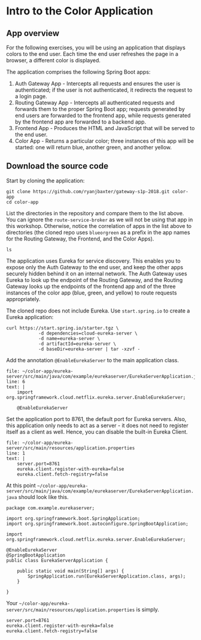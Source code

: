 # Intro to the Color Application

## App overview
For the following exercises, you will be using an application that displays colors to the end user. 
Each time the end user refreshes the page in a browser, a different color is displayed.

The application comprises the following Spring Boot apps:
1. Auth Gateway App - Intercepts all requests and ensures the user is authenticated; if the user is not authenticated, it redirects the request to a login page.
2. Routing Gateway App - Intercepts all authenticated requests and forwards them to the proper Spring Boot app; requests generated by end users are forwarded to the frontend app, while requests generated by the frontend app are forwarded to a backend app.
3. Frontend App - Produces the HTML and JavaScript that will be served to the end user.
4. Color App - Returns a particular color; three instances of this app will be started: one will return blue, another green, and another yellow.

## Download the source code

Start by cloning the application:
```execute-1
git clone https://github.com/ryanjbaxter/gateway-s1p-2018.git color-app
cd color-app
```

List the directories in the repository and compare them to the list above. 
You can ignore the `route-service-broker` as we will not be using that app in this workshop. 
Otherwise, notice the correlation of apps in the list above to directories (the cloned repo uses `blueorgreen` as a prefix in the app names for the Routing Gateway, the Frontend, and the Color Apps).
```execute-1
ls
```

The application uses Eureka for service discovery. 
This enables you to expose only the Auth Gateway to the end user, and keep the other apps securely hidden behind it on an internal network. 
The Auth Gateway uses Eureka to look up the endpoint of the Routing Gateway, and the Routing Gateway looks up the endpoints of the frontend app and of the three instances of the color app (blue, green, and yellow) to route requests appropriately.

The cloned repo does not include Eureka. 
Use `start.spring.io` to create a Eureka application:
```execute-1
curl https://start.spring.io/starter.tgz \
            -d dependencies=cloud-eureka-server \
            -d name=eureka-server \
            -d artifactId=eureka-server \
            -d baseDir=eureka-server | tar -xzvf -
```

Add the annotation `@EnableEurekaServer` to the main application class.
```editor:insert-lines-before-line
file: ~/color-app/eureka-server/src/main/java/com/example/eurekaserver/EurekaServerApplication.java
line: 6
text: |
    import org.springframework.cloud.netflix.eureka.server.EnableEurekaServer;

    @EnableEurekaServer

```

Set the application port to 8761, the default port for Eureka servers. 
Also, this application only needs to act as a server - it does not need to register itself as a client as well. 
Hence, you can disable the built-in Eureka Client.
```editor:insert-lines-before-line
file: ~/color-app/eureka-server/src/main/resources/application.properties
line: 1
text: |
    server.port=8761
    eureka.client.register-with-eureka=false
    eureka.client.fetch-registry=false
```


At this point `~/color-app/eureka-server/src/main/java/com/example/eurekaserver/EurekaServerApplication.java` should look like this.
```copy
package com.example.eurekaserver;

import org.springframework.boot.SpringApplication;
import org.springframework.boot.autoconfigure.SpringBootApplication;

import org.springframework.cloud.netflix.eureka.server.EnableEurekaServer;

@EnableEurekaServer
@SpringBootApplication
public class EurekaServerApplication {

	public static void main(String[] args) {
		SpringApplication.run(EurekaServerApplication.class, args);
	}

}
```

Your `~/color-app/eureka-server/src/main/resources/application.properties` is simply.
```copy
server.port=8761
eureka.client.register-with-eureka=false
eureka.client.fetch-registry=false
```